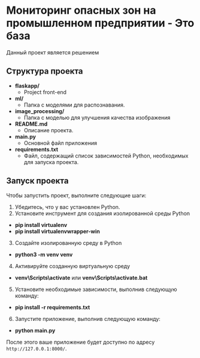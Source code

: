# Мониторинг опасных зон на промышленном предприятии - Это база
Данный проект является решением 

## Структура проекта

- **flaskapp/**
  - Project front-end
- **ml/**
    - Папка с моделями для распознавания.
- **image_processing/**
  - Папка с моделью для улучшения качества изображения
- **README.md**
  - Описание проекта.
- **main.py**
  - Основной файл приложения
- **requirements.txt**
  - Файл, содержащий список зависимостей Python, необходимых для запуска проекта.

## Запуск проекта

Чтобы запустить проект, выполните следующие шаги:

1. Убедитесь, что у вас установлен Python.
2. Установите инструмент для создания изолированной среды Python 
- **pip install virtualenv**
- **pip install virtualenvwrapper-win**
3. Создайте изолированную среду в Python 
- **python3 -m venv venv**
4. Активируйте созданную виртуальную среду
- **venv\Scripts\activate** или **venv\Scripts\activate.bat**
5. Установите необходимые зависимости, выполнив следующую команду:
- **pip install -r requirements.txt**
6. Запустите приложение, выполнив следующую команду:
- **python main.py**

После этого ваше приложение будет доступно по адресу `http://127.0.0.1:8000/`.


